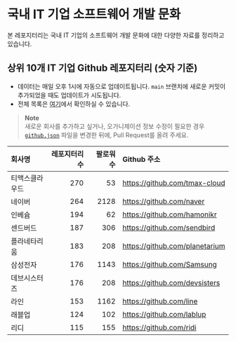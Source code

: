 # 국내 IT 기업 소프트웨어 개발 문화
본 레포지터리는 국내 IT 기업의 소프트웨어 개발 문화에 대한 다양한 자료를 정리하고 있습니다.

## 상위 10개 IT 기업 Github 레포지터리 (숫자 기준)

- 데이터는 매일 오후 1시에 자동으로 업데이트됩니다. `main` 브랜치에 새로운 커밋이 추가되었을 때도 업데이트가 시도됩니다.
- 전체 목록은 [여기](./github.md)에서 확인하실 수 있습니다.

> **Note**<br />
> 새로운 회사를 추가하고 싶거나, 오가니제이션 정보 수정이 필요한 경우 [`github.json`](./github.json) 파일을 변경한 뒤에, Pull Request를 올려 주세요.

<!-- MARKDOWN_TABLE(GITHUB): START -->

| **회사명** | **레포지터리 수** | **팔로워 수** | **Github 주소** |
|:---|---:|---:|:---|
| 티맥스클라우드 | 270 | 53 | https://github.com/tmax-cloud |
| 네이버 | 264 | 2128 | https://github.com/naver |
| 인베슘 | 194 | 62 | https://github.com/hamonikr |
| 센드버드 | 187 | 306 | https://github.com/sendbird |
| 플라네타리움 | 183 | 208 | https://github.com/planetarium |
| 삼성전자 | 176 | 1143 | https://github.com/Samsung |
| 데브시스터즈 | 176 | 208 | https://github.com/devsisters |
| 라인 | 153 | 1162 | https://github.com/line |
| 래블업 | 124 | 102 | https://github.com/lablup |
| 리디 | 115 | 155 | https://github.com/ridi |

<!-- MARKDOWN_TABLE(GITHUB): END -->
